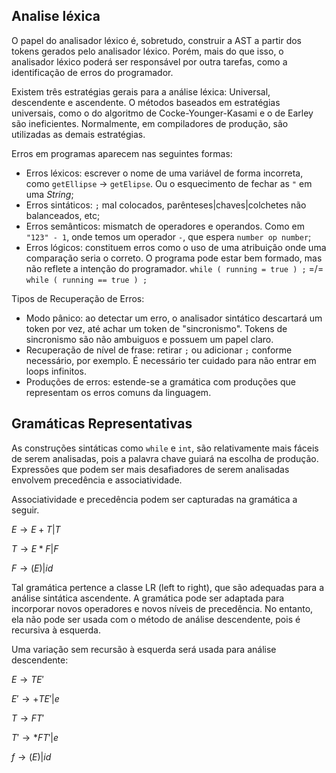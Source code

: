 ## Analise léxica

O papel do analisador léxico é, sobretudo, construir a AST a partir dos tokens gerados pelo analisador léxico.
Porém, mais do que isso, o analisador léxico poderá ser responsável por outra tarefas, como a identificação de
erros do programador.

Existem três estratégias gerais para a análise léxica: Universal, descendente e ascendente.
O métodos baseados em estratégias universais, como o do algoritmo de Cocke-Younger-Kasami e o de Earley são ineficientes.
Normalmente, em compiladores de produção, são utilizadas as demais estratégias.

Erros em programas aparecem nas seguintes formas:
* Erros léxicos: escrever o nome de uma variável de forma incorreta, como `getEllipse` -> `getElipse`. Ou o esquecimento de fechar as `"` em uma _String_;
* Erros sintáticos: `;` mal colocados, parênteses|chaves|colchetes não balanceados, etc;
* Erros semânticos: mismatch de operadores e operandos. Como em `"123" - 1`, onde temos um operador `-`, que espera `number op number`;
* Erros lógicos: constituem erros como o uso de uma atribuição onde uma comparação seria o correto. O programa pode estar bem formado, mas não reflete a intenção do programador. `while ( running = true ) ;` =/= `while ( running == true ) ;`

Tipos de Recuperação de Erros:

* Modo pânico: ao detectar um erro, o analisador sintático descartará um token por vez, até achar um token de "sincronismo". Tokens de sincronismo são não ambuiguos e possuem um papel claro.
* Recuperação de nível de frase: retirar `;` ou adicionar `;` conforme necessário, por exemplo. É necessário ter cuidado para não entrar em loops infinitos.
* Produções de erros: estende-se a gramática com produções que representam os erros comuns da linguagem.
 
## Gramáticas Representativas

As construções sintáticas como `while` e `int`, são relativamente mais fáceis de serem analisadas, pois a palavra chave guiará na escolha de produção.
Expressões que podem ser mais desafiadores de serem analisadas envolvem precedência e associatividade.

Associatividade e precedência podem ser capturadas na gramática a seguir.

$E \to E + T | T$

$T \to E*F| F$

$F \to (E)| id$

Tal gramática pertence a classe LR (left to right), que são adequadas para a análise sintática ascendente. A gramática pode ser adaptada para incorporar novos operadores e novos níveis de precedência. No entanto, ela não pode ser usada com o método de análise descendente, pois é recursiva à esquerda.

Uma variação sem recursão à esquerda será usada para análise descendente:

$E \to TE'$

$E' \to + T E' | e$

$T \to F T'$

$T' \to * F T' | e$

$f \to (E) | id$

